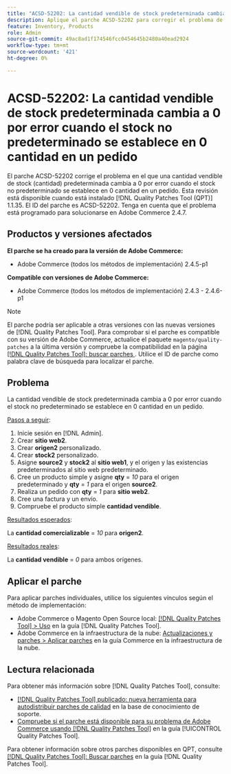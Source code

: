 ```yaml
---
title: "ACSD-52202: La cantidad vendible de stock predeterminada cambia a 0 por error cuando las existencias no predeterminadas se establecen en 0 cantidad en orden"
description: Aplique el parche ACSD-52202 para corregir el problema de Adobe Commerce en el que una cantidad vendible de stock predeterminada cambia a 0 por error cuando el stock no predeterminado se establece en 0 en un pedido.
feature: Inventory, Products
role: Admin
source-git-commit: 49ac8ad1f174546fcc0454645b2480a40ead2924
workflow-type: tm+mt
source-wordcount: '421'
ht-degree: 0%

---
```


# ACSD-52202: La cantidad vendible de stock predeterminada cambia a 0 por error cuando el stock no predeterminado se establece en 0 cantidad en un pedido

El parche ACSD-52202 corrige el problema en el que una cantidad vendible de stock (cantidad) predeterminada cambia a 0 por error cuando el stock no predeterminado se establece en 0 cantidad en un pedido. Esta revisión está disponible cuando está instalado [!DNL Quality Patches Tool (QPT)] 1.1.35. El ID del parche es ACSD-52202. Tenga en cuenta que el problema está programado para solucionarse en Adobe Commerce 2.4.7.

## Productos y versiones afectados

**El parche se ha creado para la versión de Adobe Commerce:**

* Adobe Commerce (todos los métodos de implementación) 2.4.5-p1

**Compatible con versiones de Adobe Commerce:**

* Adobe Commerce (todos los métodos de implementación) 2.4.3 - 2.4.6-p1

>[!NOTE]
>
>El parche podría ser aplicable a otras versiones con las nuevas versiones de [!DNL Quality Patches Tool]. Para comprobar si el parche es compatible con su versión de Adobe Commerce, actualice el paquete `magento/quality-patches` a la última versión y compruebe la compatibilidad en la página [[!DNL Quality Patches Tool]: buscar parches ](https://experienceleague.adobe.com/tools/commerce-quality-patches/index.html). Utilice el ID de parche como palabra clave de búsqueda para localizar el parche.

## Problema

La cantidad vendible de stock predeterminada cambia a 0 por error cuando el stock no predeterminado se establece en 0 cantidad en un pedido.

<u>Pasos a seguir</u>:

1. Inicie sesión en [!DNL Admin].
1. Crear **sitio web2**.
1. Crear **origen2** personalizado.
1. Crear **stock2** personalizado.
1. Asigne **source2** y **stock2** al **sitio web1**, y el origen y las existencias predeterminados al sitio web predeterminado.
1. Cree un producto simple y asigne **qty** = *10* para el origen predeterminado y **qty** = *1* para el origen **source2**.
1. Realiza un pedido con **qty** = *1* para **sitio web2**.
1. Cree una factura y un envío.
1. Compruebe el producto simple **cantidad vendible**.

<u>Resultados esperados</u>:

La **cantidad comercializable** = *10* para **origen2**.

<u>Resultados reales</u>:

La **cantidad vendible** = *0* para ambos orígenes.

## Aplicar el parche

Para aplicar parches individuales, utilice los siguientes vínculos según el método de implementación:

* Adobe Commerce o Magento Open Source local: [[!DNL Quality Patches Tool] > Uso](https://experienceleague.adobe.com/docs/commerce-operations/tools/quality-patches-tool/usage.html) en la guía [!DNL Quality Patches Tool].
* Adobe Commerce en la infraestructura de la nube: [Actualizaciones y parches > Aplicar parches](https://experienceleague.adobe.com/docs/commerce-cloud-service/user-guide/develop/upgrade/apply-patches.html) en la guía Commerce en la infraestructura de la nube.

## Lectura relacionada

Para obtener más información sobre [!DNL Quality Patches Tool], consulte:

* [[!DNL Quality Patches Tool] publicado: nueva herramienta para autodistribuir parches de calidad](https://experienceleague.adobe.com/en/docs/commerce-knowledge-base/kb/announcements/commerce-announcements/magento-quality-patches-released-new-tool-to-self-serve-quality-patches) en la base de conocimiento de soporte.
* [Compruebe si el parche está disponible para su problema de Adobe Commerce usando [!DNL Quality Patches Tool]](/help/tools/quality-patches-tool/patches-available-in-qpt/check-patch-for-magento-issue-with-magento-quality-patches.md) en la guía [!UICONTROL Quality Patches Tool].


Para obtener información sobre otros parches disponibles en QPT, consulte [[!DNL Quality Patches Tool]: Buscar parches](https://experienceleague.adobe.com/tools/commerce-quality-patches/index.html) en la guía [!DNL Quality Patches Tool].
